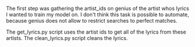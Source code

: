 The first step was gathering the artist_ids on genius of the artist whos lyrics I wanted to train my model on. I don't think this task is possible to automate, because genius does not allow to restrict searches to perfect matches. 

The get_lyrics.py script uses the artist ids to get all of the lyrics from these artists.
The clean_lyrics.py script cleans the lyrics.